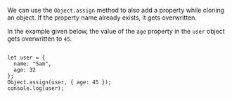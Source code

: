 We can use the `Object.assign` method to
also add a property while cloning an object.
If the property name already exists,
it gets overwritten.

In the example given below,
the value of the `age` property
in the `user` object gets
overwritten to `45`.

<Editor lang="javascript">
<code>
let user = {
  name: "Sam",
  age: 32
};
Object.assign(user, { age: 45 });
console.log(user);
</code>
</Editor>